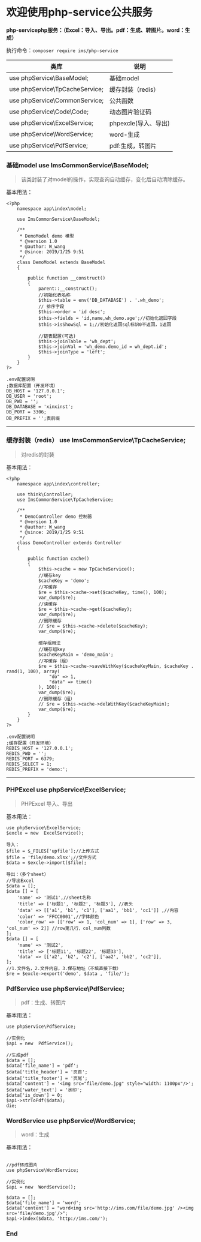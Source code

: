 # 欢迎使用php-service公共服务

**php-servicephp服务：（Excel：导入、导出。pdf：生成、转图片。word：生成）**

执行命令：`composer require ims/php-service`


| 类库  | 说明 |
| ------------- | ------------- |
| use phpService\BaseModel;  | 基础model  |
| use phpService\TpCacheService;  | 缓存封装（redis）  |
| use phpService\CommonService;  | 公共函数  |
| use phpService\Code\Code;  | 动态图片验证码  |
| use phpService\ExcelService;  | phpexcle(导入、导出)  |
| use phpService\WordService;  | word-生成 |
| use phpService\PdfService;  | pdf:生成，转图片  |


### 基础model use ImsCommonService\BaseModel;

> 该类封装了对model的操作，实现查询自动缓存，变化后自动清除缓存。

基本用法：

    <?php
        namespace app\index\model;
		
		use ImsCommonService\BaseModel;

		/**
		 * DemoModel demo 模型
		 * @version 1.0
		 * @author: W_wang
		 * @since: 2019/1/25 9:51
		 */
		class DemoModel extends BaseModel
		{

			public function __construct()
			{
				parent::__construct();
				//初始化表名称
				$this->table = env('DB_DATABASE') . '.wh_demo';
				// 排序字段
				$this->order = 'id desc';
				$this->fields = 'id,name,wh_demo.age';//初始化返回字段
				$this->isShowSql = 1;//初始化返回sql标识0不返回，1返回

				//链表配置(可选)
				$this->joinTable = 'wh_dept';
				$this->joinVal = 'wh_demo.demo_id = wh_dept.id';
				$this->joinType = 'left';
			}
		}
    ?>

```
.env配置说明
;数据库配置（开发环境）
DB_HOST = '127.0.0.1';
DB_USER = 'root';
DB_PWD = '';
DB_DATABASE = 'xinxinst';
DB_PORT = 3306;
DB_PREFIX = '';表前缀
```
----

### 缓存封装（redis） use ImsCommonService\TpCacheService;

> 对redis的封装

基本用法：

    <?php
        namespace app\index\controller;
		
		use think\Controller;
		use ImsCommonService\TpCacheService;

		/**
		 * DemoController demo 控制器
		 * @version 1.0
		 * @author: W_wang
		 * @since: 2019/1/25 9:51
		 */
		class DemoController extends Controller
		{

			public function cache()
			{
				$this->cache = new TpCacheService();
				//缓存key
				$cacheKey = 'demo';
				//写缓存
				$re = $this->cache->set($cacheKey, time(), 100);
				var_dump($re);
				//读缓存
				$re = $this->cache->get($cacheKey);
				var_dump($re);
				//删除缓存
				// $re = $this->cache->delete($cacheKey);
				var_dump($re);

				缓存组用法
				//缓存组key
				$cacheKeyMain = 'demo_main';
				//写缓存（组）
				$re = $this->cache->saveWithKey($cacheKeyMain, $cacheKey . rand(1, 100), array(
					"do" => 1,
					"data" => time()
				), 100);
				var_dump($re);
				//删除缓存（组）
				// $re = $this->cache->delWithKey($cacheKeyMain);
				var_dump($re);
			}
		}
    ?>

```
.env配置说明
;缓存配置（开发环境）
REDIS_HOST = '127.0.0.1';
REDIS_PWD = '';
REDIS_PORT = 6379;
REDIS_SELECT = 1;
REDIS_PREFIX = 'demo:';
```
----


### PHPExcel use phpService\ExcelService;

> PHPExcel 导入、导出

基本用法：
```
use phpService\ExcelService;
$excle = new  ExcelService();

导入：
$file = $_FILES['upfile'];//上传方式
$file = 'file/demo.xlsx';//文件方式
$data = $excle->import($file);

导出：（多个sheet）
//导出Excel
$data = [];
$data [] = [
	'name' => '测试1',//sheet名称
	'title' => ['标题1', '标题2', '标题3'], //表头
	'data' => [['a1', 'b1', 'c1'], ['aa1', 'bb1', 'cc1']] ,//内容
	'color' => 'FFCC0001',//字体颜色
	'color_row' => [['row' => 1, 'col_num' => 1], ['row' => 3, 'col_num' => 2]] //row第几行，col_num列数
];
$data [] = [
	'name' => '测试2',
	'title' => ['标题11', '标题22', '标题33'],
	'data' => [['a2', 'b2', 'c2'], ['aa2', 'bb2', 'cc2']],
];
//1.文件名，2.文件内容，3.保存地址（不填直接下载）
$re = $excle->export('demo', $data , 'file/');
```
    




### PdfService use phpService\PdfService;

> pdf：生成、转图片

基本用法：
```
use phpService\PdfService;

//实例化
$api = new  PdfService();

//生成pdf
$data = [];
$data['file_name'] = 'pdf';
$data['title_header'] = '页首';
$data['title_footer'] = '页尾';
$data['content'] = '<img src="file/demo.jpg" style="width: 1100px"/>';
$data['water_text'] = '水印';
$data['is_down'] = 0;
$api->strToPdf($data);
die;
```



### WordService use phpService\WordService;

> word：生成

基本用法：
```

//pdf转成图片
use phpService\WordService;

//实例化
$api = new  WordService();

$data = [];
$data['file_name'] = 'word';
$data['content'] = "word<img src='http://ims.com/file/demo.jpg' /><img src='file/demo.jpg'/>";
$api->index($data, 'http://ims.com/');

```



### End